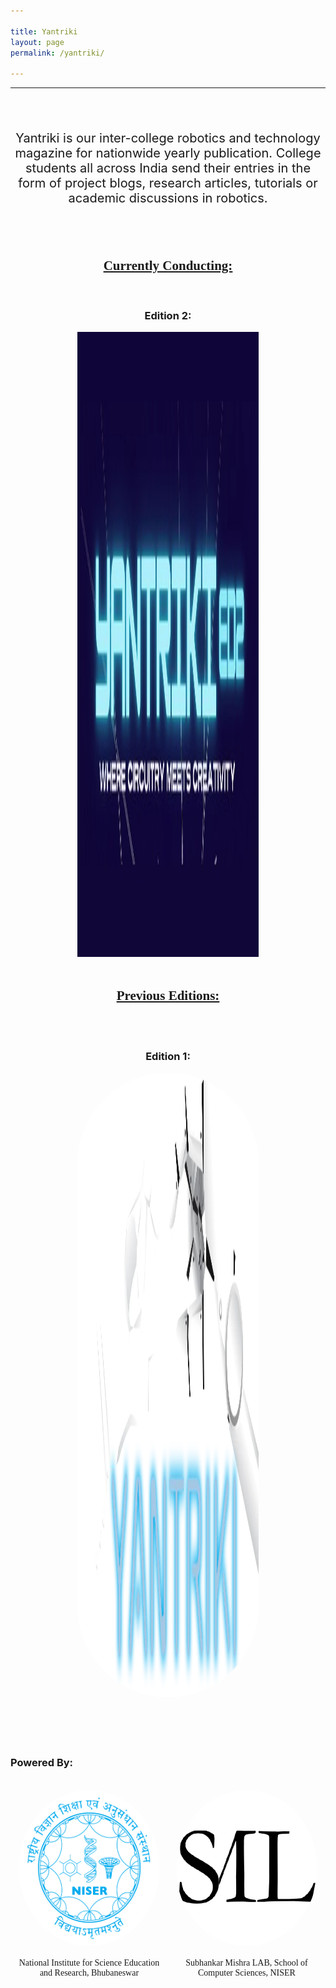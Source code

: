 ```yaml
---

title: Yantriki
layout: page
permalink: /yantriki/

---
```

<style>
    .imgarea{
        display: flex;
        flex-direction: row;
        flex-wrap: nowrap;
        justify-content: space-around;
        align-items: stretch;
    }
    .imgcont {
        width: 45%;
        height: 300px;
    }
    .logo{
        height: 250px;
        width: 250px;
        border-radius: 50%;
    }
    .text {
        width: 100%;
        font-family: MyCustomFont
    }
    @media (max-width: 768px) {
        .imgarea{
        display: flex;
        flex-direction: column;
        flex-wrap: nowrap;
        justify-content: center;
        align-items: stretch;
    }
    .imgcont {
        width: 100%;
        height: 400px;
    }
    .logo{
        height: 250px;
        width: 250px;
        border-radius: 50%;
    }
    .text {
        width: 100%;
        font-family: MyCustomFont
    }
    .poster {
        width: 100%;
        height: 500px;
    }
</style>
<hr>
<br>
<center>
    <br>
    <p style="font-size: 20px">Yantriki is our inter-college robotics and technology magazine for nationwide yearly publication. College students all across India send their entries in the form of project blogs, research articles, tutorials or academic discussions in robotics. </p>
    <br>
<br>
<h2 style="font-family: MyCustomFont; text-decoration: underline;">Currently Conducting:</h2>
<br>
<h3>Edition 2:</h3>
<a href="{{ '/subpages/yantrikied2/' | relative_url }}">
<img class="poster" src="/images/yantrikied2_1000x290.jpg" height="1000px" width="290px" style=" object-fit: fill; transition: background-color 0.3s, transform 0.3s;" onmouseover="this.style.backgroundColor='black'; this.style.transform='scale(1.05)'" onmouseout="this.style.backgroundColor='white'; this.style.transform='scale(1)'"></a>
<br>
<br>
<h2 style="font-family: MyCustomFont; text-decoration: underline;">Previous Editions:</h2>
<br>
<br>
<h3>Edition 1:</h3>
<a href="{{ '/subpages/yantrikied1/' | relative_url }}">
<img src="/images/Yantriki2-1024x428.png.webp" width="290px" height="1000px" style=" object-fit: fill; border-radius: 500px; transition: background-color 0.3s, transform 0.3s;" onmouseover="this.style.backgroundColor='black'; this.style.transform='scale(1.05)'" onmouseout="this.style.backgroundColor='white'; this.style.transform='scale(1)'"></a>
</center>
<br>
<br>
<br>
<br>
<h3>Powered By:</h3>
<br>
<center>
<div class="imgarea">
    <div class="imgcont">
    <img src="/images/niser.webp" class="logo">
    <div class="text">
    <br>
    <span>National Institute for Science Education and Research, Bhubaneswar</span>
    </div>
    </div>
    <div class="imgcont">
    <img src="/images/smlab.png" class="logo">
    <div class="text">
    <br>
    <span>Subhankar Mishra LAB, School of Computer Sciences, NISER</span>
    </div>
    </div>
</div>
</center>
